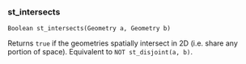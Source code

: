 ### st_intersects
`Boolean st_intersects(Geometry a, Geometry b)`

Returns `true` if the geometries spatially intersect in 2D (i.e. share any portion of space). Equivalent to `NOT st_disjoint(a, b)`.